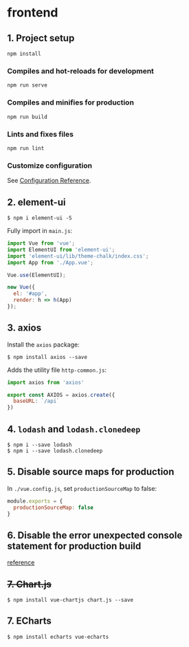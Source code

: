 # frontend

## 1. Project setup
```
npm install
```

### Compiles and hot-reloads for development
```
npm run serve
```

### Compiles and minifies for production
```
npm run build
```

### Lints and fixes files
```
npm run lint
```

### Customize configuration
See [Configuration Reference](https://cli.vuejs.org/config/).

## 2. element-ui

```shell
$ npm i element-ui -S
```

Fully import in `main.js`:

```javascript
import Vue from 'vue';
import ElementUI from 'element-ui';
import 'element-ui/lib/theme-chalk/index.css';
import App from './App.vue';

Vue.use(ElementUI);

new Vue({
  el: '#app',
  render: h => h(App)
});
```

## 3. axios

Install the `axios` package:

```shell
$ npm install axios --save
```

Adds the utility file `http-common.js`:

```javascript
import axios from 'axios'

export const AXIOS = axios.create({
  baseURL: `/api`
})
```

## 4. `lodash` and `lodash.clonedeep`

```shell
$ npm i --save lodash
$ npm i --save lodash.clonedeep
```

## 5. Disable source maps for production

In `./vue.config.js`, set `productionSourceMap` to false:

```javascript
module.exports = {
  productionSourceMap: false
}
```

## 6. Disable the error unexpected console statement for production build

[reference](https://stackoverflow.com/a/34215651/6086852)

## ~~7. Chart.js~~

```shell
$ npm install vue-chartjs chart.js --save
```

## 7. ECharts

```shell
$ npm install echarts vue-echarts
```
